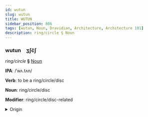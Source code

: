 ```yaml
---
id: wutun
slug: wutun
title: WUTUN
sidebar_position: 806
tags: [wutun, Noun, Dravidian, Architecture, Architecture 101]
description: ring/circle § Noun
---
```


### wutun&emsp;<span kind="abugida">ʒʃc̃ʃ</span>

*ring/circle* **§** [Noun](../../tags/Noun)

**IPA**: /ˈwʌ.tʌn/

**Verb**: to be a ring/circle/disc

**Noun**: ring/circle/disc

**Modifier**: ring/circle/disc-related

<details>
    <summary>Origin</summary>
    Tamil வட்டம் vaṭṭam /ʋɐʈːɐm/<br/>
    <em>Dravidian Language Family</em>
</details>